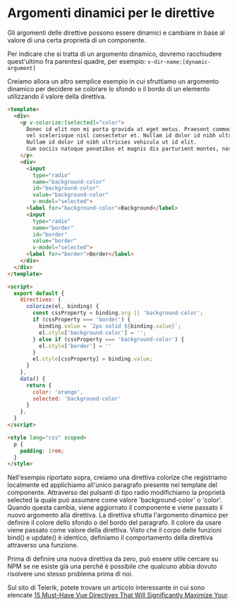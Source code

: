 # Argomenti dinamici per le direttive

Gli argomenti delle direttive possono essere dinamici e cambiare in base al valore di una certa proprietà di un componente.

Per indicare che si tratta di un argomento dinamico, dovremo racchiudere quest'ultimo fra parentesi quadre, per esempio: `v-dir-name:[dynamic-argument]`

Creiamo allora un altro semplice esempio in cui sfruttiamo un argomento dinamico per decidere se colorare lo sfondo o il bordo di un elemento utilizzando il valore della direttiva.

```html
<template>
  <div>
    <p v-colorize:[selected]="color">
      Donec id elit non mi porta gravida at eget metus. Praesent commodo cursus magna, 
      vel scelerisque nisl consectetur et. Nullam id dolor id nibh ultricies vehicula ut id elit. 
      Nullam id dolor id nibh ultricies vehicula ut id elit. 
      Cum sociis natoque penatibus et magnis dis parturient montes, nascetur ridiculus mus.
    </p>
    <div>
      <input 
        type="radio" 
        name="background-color" 
        id="background-color" 
        value="background-color" 
        v-model="selected">
      <label for="background-color">Background</label>
      <input 
        type="radio" 
        name="border" 
        id="border" 
        value="border" 
        v-model="selected">
      <label for="border">Border</label>
    </div>
  </div>
</template>

<script>
  export default {
    directives: {
      colorize(el, binding) {
        const cssProperty = binding.arg || 'background-color';
        if (cssProperty === 'border') {
          binding.value = `2px solid ${binding.value}`;
          el.style['background-color'] = '';
        } else if (cssProperty === 'background-color') {
          el.style['border'] = '' 
        }
        el.style[cssProperty] = binding.value;
      }
    },
    data() {
      return {
        color: 'orange',
        selected: 'background-color'
      }
    },
  }
</script>

<style lang="css" scoped>
  p {
    padding: 1rem;
  }
</style>
```

Nell'esempio riportato sopra, creiamo una direttiva colorize che registriamo localmente ed applichiamo all'unico paragrafo presente nel template del componente. Attraverso dei pulsanti di tipo radio modifichiamo la proprietà selected la quale può assumere come valore 'background-color' o 'color'. Quando questa cambia, viene aggiornato il componente e viene passato il nuovo argomento alla direttiva. La direttiva sfrutta l'argomento dinamico per definire il colore dello sfondo o del bordo del paragrafo. Il colore da usare viene passato come valore della direttiva. Visto che il corpo delle funzioni bind() e update() è identico, definiamo il comportamento della direttiva attraverso una funzione.

Prima di definire una nuova direttiva da zero, può essere utile cercare su NPM se ne esiste già una perché è possibile che qualcuno abbia dovuto risolvere uno stesso problema prima di noi.

Sul sito di Telerik, potete trovare un articolo interessante in cui sono elencate [15 Must-Have Vue Directives That Will Significantly Maximize Your](https://www.telerik.com/blogs/15-must-have-vue-directives-that-will-significantly-maximize-your-productivity).